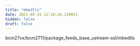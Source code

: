 ```yaml
---
title: "mbedtls"
date: 2021-05-15 12:10:24.129031
hidden: false
draft: false
---
```


bcm27xx/bcm2711/package_feeds_base_ustream-ssl/mbedtls

